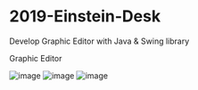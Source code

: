 # 2019-Einstein-Desk
Develop Graphic Editor with Java &amp; Swing library

Graphic Editor

![image](https://user-images.githubusercontent.com/67571491/86424424-83bb1a80-bd1d-11ea-98bc-b9b1fab79941.png)
![image](https://user-images.githubusercontent.com/67571491/86424474-a0efe900-bd1d-11ea-8015-4772fffe2425.png)
![image](https://user-images.githubusercontent.com/67571491/86424529-c5e45c00-bd1d-11ea-9794-4919fde5fa9a.png)
